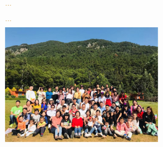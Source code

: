 ```yaml
---


---
```


<p><img src="https://raw.githubusercontent.com/Aheadboy/img_all/master/%E5%BE%AE%E4%BF%A1%E5%9B%BE%E7%89%87_20181031114559.jpg" alt="Aaron Swartz"></p>

